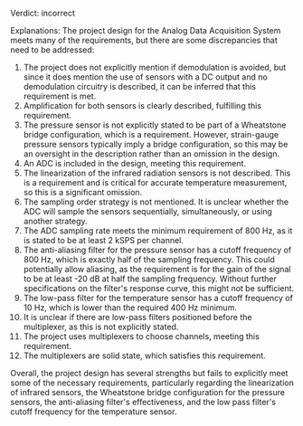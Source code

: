 Verdict: incorrect

Explanations: 
The project design for the Analog Data Acquisition System meets many of the requirements, but there are some discrepancies that need to be addressed:

1. The project does not explicitly mention if demodulation is avoided, but since it does mention the use of sensors with a DC output and no demodulation circuitry is described, it can be inferred that this requirement is met.
2. Amplification for both sensors is clearly described, fulfilling this requirement.
3. The pressure sensor is not explicitly stated to be part of a Wheatstone bridge configuration, which is a requirement. However, strain-gauge pressure sensors typically imply a bridge configuration, so this may be an oversight in the description rather than an omission in the design.
4. An ADC is included in the design, meeting this requirement.
5. The linearization of the infrared radiation sensors is not described. This is a requirement and is critical for accurate temperature measurement, so this is a significant omission.
6. The sampling order strategy is not mentioned. It is unclear whether the ADC will sample the sensors sequentially, simultaneously, or using another strategy.
7. The ADC sampling rate meets the minimum requirement of 800 Hz, as it is stated to be at least 2 kSPS per channel.
8. The anti-aliasing filter for the pressure sensor has a cutoff frequency of 800 Hz, which is exactly half of the sampling frequency. This could potentially allow aliasing, as the requirement is for the gain of the signal to be at least -20 dB at half the sampling frequency. Without further specifications on the filter's response curve, this might not be sufficient.
9. The low-pass filter for the temperature sensor has a cutoff frequency of 10 Hz, which is lower than the required 400 Hz minimum.
10. It is unclear if there are low-pass filters positioned before the multiplexer, as this is not explicitly stated.
11. The project uses multiplexers to choose channels, meeting this requirement.
12. The multiplexers are solid state, which satisfies this requirement.

Overall, the project design has several strengths but fails to explicitly meet some of the necessary requirements, particularly regarding the linearization of infrared sensors, the Wheatstone bridge configuration for the pressure sensors, the anti-aliasing filter's effectiveness, and the low pass filter's cutoff frequency for the temperature sensor.